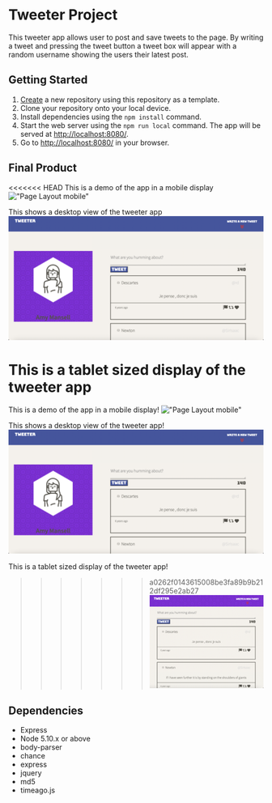 # Tweeter Project
This tweeter app allows user to post and save tweets to the page. By writing a tweet and pressing the tweet button a tweet box will appear with a random username showing the users their latest post.


## Getting Started

1. [Create](https://docs.github.com/en/repositories/creating-and-managing-repositories/creating-a-repository-from-a-template) a new repository using this repository as a template.
2. Clone your repository onto your local device.
3. Install dependencies using the `npm install` command.
3. Start the web server using the `npm run local` command. The app will be served at <http://localhost:8080/>.
4. Go to <http://localhost:8080/> in your browser.
## Final Product
<<<<<<< HEAD
This is a demo of the app in a mobile display
!["Page Layout mobile"](https://github.com/Baila3/tweeter/blob/master/docs/ezgif.com-gif-maker.gif)

This shows a desktop view of the tweeter app
!["Page Layout Desktop"](https://github.com/Baila3/tweeter/blob/master/docs/Screen%20Shot%202022-04-29%20at%208.48.14%20PM.png)

This is a tablet sized display of the tweeter app
=======
This is a demo of the app in a mobile display!
!["Page Layout mobile"](https://github.com/Baila3/tweeter/blob/master/docs/ezgif.com-gif-maker.gif)

This shows a desktop view of the tweeter app!
!["Page Layout Desktop"](https://github.com/Baila3/tweeter/blob/master/docs/Screen%20Shot%202022-04-29%20at%208.48.14%20PM.png)

This is a tablet sized display of the tweeter app!
>>>>>>> a0262f0143615008be3fa89b9b212df295e2ab27
!["Page Layout Tablet"](https://github.com/Baila3/tweeter/blob/master/docs/Screen%20Shot%202022-04-29%20at%208.48.50%20PM.png)
## Dependencies

- Express
- Node 5.10.x or above
-  body-parser
- chance
- express
- jquery
- md5
- timeago.js
